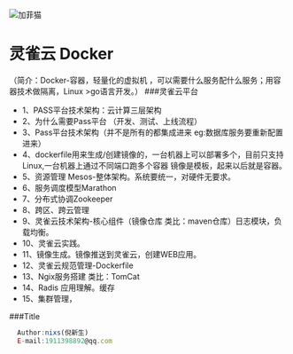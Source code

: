 ![加菲猫](http://pic.cnblogs.com/avatar/614759/20150806155546.png)

# 灵雀云 Docker
   （简介：Docker-容器，轻量化的虚拟机 ，可以需要什么服务配什么服务；用容器技术做隔离，Linux >go语言开发。）
###灵雀云平台
*    1、PASS平台技术架构：云计算三层架构
*    2、为什么需要Pass平台 （开发、测试、上线流程）
*    3、Pass平台技术架构（并不是所有的都集成进来 eg:数据库服务要重新配置进来）
*    4、dockerfile用来生成/创建镜像的，一台机器上可以部署多个，目前只支持Linux,一台机器上通过不同端口跑多个容器   镜像是模板，起来以后就是容器。
*    5、资源管理 Mesos-整体架构。系统要统一，对硬件无要求。
*    6、服务调度模型Marathon
*    7、分布式协调Zookeeper
*    8、跨区、跨云管理
*    9、灵雀云技术架构-核心组件（镜像仓库 类比：maven仓库）日志模块，负载均衡。
*    10、灵雀云实践。
*    11、镜像生成。镜像推送到灵雀云，创建WEB应用。
*    12、灵雀云规范管理-Dockerfile
*    13、Ngix服务搭建 类比：TomCat
*    14、Radis 应用理解。缓存
*    15、集群管理，

###Title

```javascript
  Author:nixs(倪新生)
  E-mail:1911398892@qq.com
```
